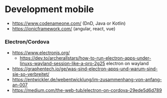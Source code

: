 # Development mobile

* https://www.codenameone.com/ (DnD, Java or Kotlin)
* https://ionicframework.com/ (angular, react, vue)

### Electron/Cordova

* https://www.electronjs.org/
  + https://dev.to/archerallstars/how-to-run-electron-apps-under-linuxs-wayland-session-like-a-pro-2g25 electron on wayland
* https://graphentech.io/ge/was-sind-electron-apps-und-warum-sind-sie-so-verbreitet/
* https://entwickler.de/webentwicklung/im-zusammenhang-von-anfang-an-007
* https://medium.com/the-web-tub/electron-on-cordova-29ede5d6d789
